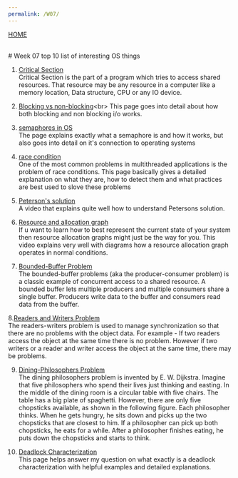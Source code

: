 ```yaml
---
permalink: /W07/
---
```

[HOME](../)

<br>
# Week 07 top 10 list of interesting OS things

1. [Critical Section](https://www.javatpoint.com/os-critical-section-problem)<br>
Critical Section is the part of a program which tries to access shared resources. That resource may be any resource in a computer like a memory location, Data structure, CPU or any IO device.


 2. [Blocking vs non-blocking](http://faculty.salina.k-state.edu/tim/ossg/Device/blocking.html#:)<br>
 This page goes into detail about how both blocking and non blocking i/o works.


 
 
 3. [semaphores in OS](https://www.studytonight.com/operating-system/introduction-to-semaphores)<br>
 The page explains exactly what a semaphore is and how it works, but also goes into detail on it's connection to operating systems

 

 
 4. [race condition](https://www.baeldung.com/cs/race-conditions)<br>
 One of the most common problems in multithreaded applications is the problem of race conditions. This page basically gives a detailed explanation on what they are, how to detect them and what practices are best used to slove these problems

 
 
 5. [Peterson's solution](https://www.youtube.com/watch?v=uj-zhs7cUSI&ab_channel=SudhakarAtchala)<br>
 A video that explains quite well how to understand Petersons solution.


 
 6. [Resource and allocation graph](https://www.youtube.com/watch?v=BW74JYB3QOM&ab_channel=GateSmashers)<br>
 If u want to learn how to best represent the current state of your system then resource allocation graphs might just be the way for you. This video explains very well with diagrams how a resource allocation graph operates in normal conditions.

 
 
 
 7. [Bounded-Buffer Problem](http://www.it.uu.se/education/course/homepage/os/vt18/module-4/bounded-buffer/)<br>
 The bounded-buffer problems (aka the producer-consumer problem) is a classic example of concurrent access to a shared resource. A bounded buffer lets multiple producers and multiple consumers share a single buffer. Producers write data to the buffer and consumers read data from the buffer.
 

 
 8.[Readers and Writers Problem](https://www.tutorialspoint.com/readers-writers-problem)<br>
 The readers-writers problem is used to manage synchronization so that there are no problems with the object data. For example - If two readers access the object at the same time there is no problem. However if two writers or a reader and writer access the object at the same time, there may be problems.

 

 
 9. [Dining-Philosophers Problem](https://pages.mtu.edu/~shene/NSF-3/e-Book/MUTEX/TM-example-philos-1.html)<br>
 The dining philosophers problem is invented by E. W. Dijkstra. Imagine that five philosophers who spend their lives just thinking and easting. In the middle of the dining room is a circular table with five chairs. The table has a big plate of spaghetti. However, there are only five chopsticks available, as shown in the following figure. Each philosopher thinks. When he gets hungry, he sits down and picks up the two chopsticks that are closest to him. If a philosopher can pick up both chopsticks, he eats for a while. After a philosopher finishes eating, he puts down the chopsticks and starts to think.

 
 
 
 10. [Deadlock Characterization](https://www.cs.uic.edu/~jbell/CourseNotes/OperatingSystems/7_Deadlocks.html)<br>
 This page helps answer my question on what exactly is a deadlock characterization with helpful examples and detailed explanations.

 
 

